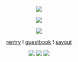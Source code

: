 <div id="header" align="center">
  
<img src="https://64.media.tumblr.com/d2686b537da6e540ea81697087c92308/9daddf923761f6ec-14/s500x750/da5535c09aa2b17e89e908ec92f0e1eb179da958.gifv"> 

<p align="center"

<p align="center">
<img src="https://files.catbox.moe/x0b88w.png" />
</p>

<div id="header" align="center">
  
<img src="https://64.media.tumblr.com/d2686b537da6e540ea81697087c92308/9daddf923761f6ec-14/s500x750/da5535c09aa2b17e89e908ec92f0e1eb179da958.gifv"> 

  
[rentry](https://rentry.co/mlodysay10) !    [guestbook](https://chivas.123guestbook.com) ! [sayout](https://chivasio.sayout.net)
</p>

<p align="center"

<img src="https://blinkies.cafe/b/blinkiesCafe-4B.gif" /> <img src="https://blinkies.cafe/b/blinkiesCafe-Ap.gif" /> <img src="https://blinkies.cafe/b/blinkiesCafe-yU.gif" />
